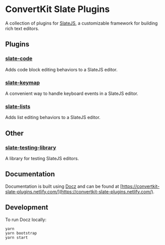 # ConvertKit Slate Plugins

A collection of plugins for [SlateJS](https://docs.slatejs.org/), a customizable framework for building rich text editors.

## Plugins

### [slate-code](https://convertkit-slate-plugins.netlify.com/plugins/slate-code)

Adds code block editing behaviors to a SlateJS editor.

### [slate-keymap](https://convertkit-slate-plugins.netlify.com/plugins/slate-keymap)

A convenient way to handle keyboard events in a SlateJS editor.

### [slate-lists](https://convertkit-slate-plugins.netlify.com/plugins/slate-lists)

Adds list editing behaviors to a SlateJS editor.

## Other

### [slate-testing-library](https://convertkit-slate-plugins.netlify.com/plugins/slate-testing-library)

A library for testing SlateJS editors.

## Documentation

Documentation is built using [Docz](https://www.docz.site/) and can be found at [https://convertkit-slate-plugins.netlify.com/](https://convertkit-slate-plugins.netlify.com/).

## Development

To run Docz locally:

```
yarn
yarn bootstrap
yarn start
```
